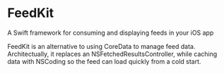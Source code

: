 # FeedKit
A Swift framework for consuming and displaying feeds in your iOS app

FeedKit is an alternative to using CoreData to manage feed data. Architectually, it replaces an NSFetchedResultsController, while caching data with NSCoding so the feed can load quickly from a cold start.